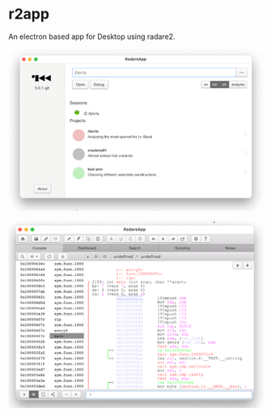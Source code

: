 r2app
=====

An electron based app for Desktop using radare2.

![](img/r2app.png)

![](img/r2app2.png)
